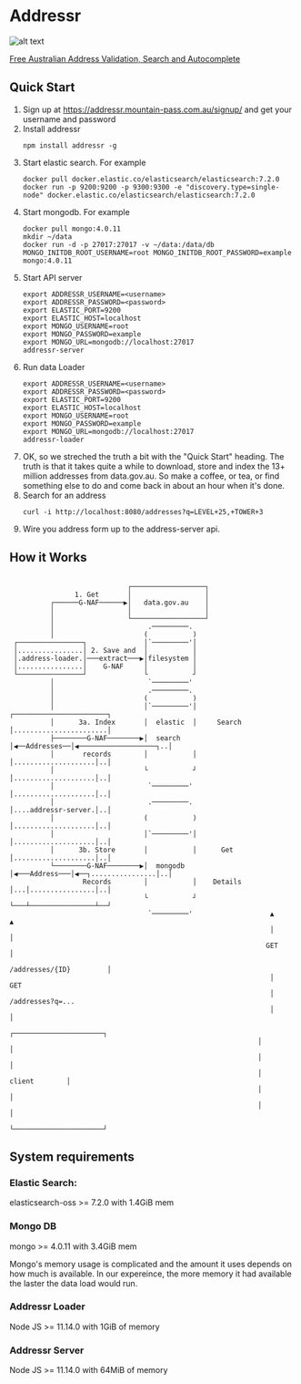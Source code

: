 # Addressr

![alt text](https://addressr.mountain-pass.com.au/icons/icon-144x144.png 'Addressr')

[Free Australian Address Validation, Search and Autocomplete](https://addressr.mountain-pass.com.au)

## Quick Start

1. Sign up at https://addressr.mountain-pass.com.au/signup/ and get your username and password
2. Install addressr
   ```
   npm install addressr -g
   ```
3. Start elastic search. For example
   ```
   docker pull docker.elastic.co/elasticsearch/elasticsearch:7.2.0
   docker run -p 9200:9200 -p 9300:9300 -e "discovery.type=single-node" docker.elastic.co/elasticsearch/elasticsearch:7.2.0
   ```
4. Start mongodb. For example
   ```
   docker pull mongo:4.0.11
   mkdir ~/data
   docker run -d -p 27017:27017 -v ~/data:/data/db MONGO_INITDB_ROOT_USERNAME=root MONGO_INITDB_ROOT_PASSWORD=example mongo:4.0.11
   ```
5. Start API server
   ```
   export ADDRESSR_USERNAME=<username>
   export ADDRESSR_PASSWORD=<password>
   export ELASTIC_PORT=9200
   export ELASTIC_HOST=localhost
   export MONGO_USERNAME=root
   export MONGO_PASSWORD=example
   export MONGO_URL=mongodb://localhost:27017
   addressr-server
   ```
6. Run data Loader
   ```
   export ADDRESSR_USERNAME=<username>
   export ADDRESSR_PASSWORD=<password>
   export ELASTIC_PORT=9200
   export ELASTIC_HOST=localhost
   export MONGO_USERNAME=root
   export MONGO_PASSWORD=example
   export MONGO_URL=mongodb://localhost:27017
   addressr-loader
   ```
7. OK, so we streched the truth a bit with the "Quick Start" heading. The truth is that it takes quite a while to download, store and index the 13+ million addresses from data.gov.au. So make a coffee, or tea, or find something else to do and come back in about an hour when it's done.
8. Search for an address
   ```
   curl -i http://localhost:8080/addresses?q=LEVEL+25,+TOWER+3
   ```
9. Wire you address form up to the address-server api.

## How it Works

```

                             ┌──────────────────┐
                1. Get       │                  │
          ┌──────G-NAF──────▶│   data.gov.au    │
          │                  │                  │
          │                  └──────────────────┘
          │                       .─────────.
          │                      (           )
 ┌────────────────┐              │`─────────'│
 │................│ 2. Save and  │           │
 │.address-loader.│───extract───▶│filesystem │
 │................│    G-NAF     │           │
 └────────────────┘              └           ┘
          │                       `─────────'
          │                       .─────────.
          │                      (           )
          │                      │`─────────'│              ┌───────────────────────┐
          │      3a. Index       │  elastic  │     Search   │.......................│
          ├────────G-NAF────────▶│  search   │◀──Addresses──│◀───────────────────┐..│
          │       records        │           │              │....................│..│
          │                      └           ┘              │....................│..│
          │                       `─────────'               │....................│..│
          │                       .─────────.               │....addressr-server.│..│
          │                      (           )              │....................│..│
          │                      │`─────────'│              │....................│..│
          │      3b. Store       │           │      Get     │....................│..│
          └────────G-NAF────────▶│  mongodb  │◀───Address───│◀──┐................│..│
                  Records        │           │    Details   │...│................│..│
                                 └           ┘              └───┴────────────────┴──┘
                                  `─────────'                   ▲                ▲
                                                                │                │
                                                               GET               │
                                                         /addresses/{ID}         │
                                                                │               GET
                                                                │        /addresses?q=...
                                                                │                │
                                                             ┌──────────────────────┐
                                                             │                      │
                                                             │                      │
                                                             │        client        │
                                                             │                      │
                                                             │                      │
                                                             └──────────────────────┘
```

## System requirements

### Elastic Search:

elasticsearch-oss >= 7.2.0 with 1.4GiB mem

### Mongo DB

mongo >= 4.0.11 with 3.4GiB mem

Mongo's memory usage is complicated and the amount it uses depends on how much is available. In our expereince, the more memory it had available the laster the data load would run.

### Addressr Loader

Node JS >= 11.14.0 with 1GiB of memory

### Addressr Server

Node JS >= 11.14.0 with 64MiB of memory
